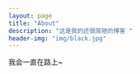 ```yaml
---
layout: page
title: "About"
description: "这是我的还很简陋的博客 " 
header-img: "img/black.jpg"
---
```


<!-- 这一页填写你的自我介绍。 -->

我会一直在路上~


